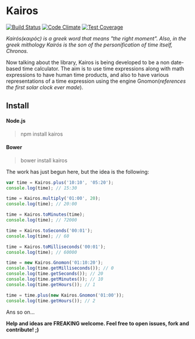 # Kairos

[![Build Status](https://travis-ci.org/rodrigogs/kairos.svg?branch=master)](https://travis-ci.org/rodrigogs/kairos)
[![Code Climate](https://codeclimate.com/github/rodrigogs/kairos/badges/gpa.svg)](https://codeclimate.com/github/rodrigogs/kairos)
[![Test Coverage](https://codeclimate.com/github/rodrigogs/kairos/badges/coverage.svg)](https://codeclimate.com/github/rodrigogs/kairos/coverage)

*Kairós(καιρός) is a greek word that means "the right moment". Also, in the greek mithology Kairós is the son of the personification of time itself, Chronos.*

Now talking about the library, Kairos is being developed to be a non date-based time calculator. The aim is to use time expressions along with math expressions to have human time products, and also to have various representations of a time expression using the engine Gnomon(*references the first solar clock ever made*).

## Install

#### Node.js
> npm install kairos

#### Bower
> bower install kairos

The work has just begun here, but the idea is the following:

```javascript
var time = Kairos.plus('10:10', '05:20');
console.log(time); // 15:30

time = Kairos.multiply('01:00', 20);
console.log(time); // 20:00

time = Kairos.toMinutes(time);
console.log(time); // 72000

time = Kairos.toSeconds('00:01');
console.log(time); // 60

time = Kairos.toMilliseconds('00:01');
console.log(time); // 60000

time = new Kairos.Gnomon('01:10:20');
console.log(time.getMilliseconds()); // 0
console.log(time.getSeconds()); // 20
console.log(time.getMinutes()); // 10
console.log(time.getHours()); // 1

time = time.plus(new Kairos.Gnomon('01:00'));
console.log(time.getHours()); // 2
```

Ans so on...

**Help and ideas are FREAKING welcome. Feel free to open issues, fork and contribute! ;)**
